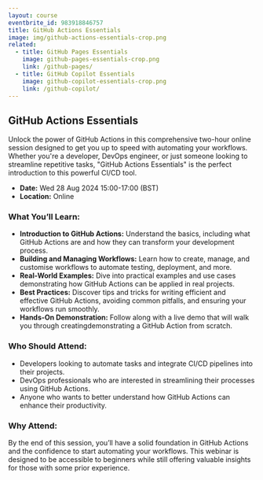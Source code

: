 ```yaml
---
layout: course
eventbrite_id: 983918846757
title: GitHub Actions Essentials
image: img/github-actions-essentials-crop.png
related:
  - title: GitHub Pages Essentials
    image: github-pages-essentials-crop.png
    link: /github-pages/
  - title: GitHub Copilot Essentials
    image: github-copilot-essentials-crop.png
    link: /github-copilot/
---
```


## GitHub Actions Essentials

Unlock the power of GitHub Actions in this comprehensive two-hour online
session designed to get you up to speed with automating your workflows.
Whether you're a developer, DevOps engineer, or just someone looking to
streamline repetitive tasks, "GitHub Actions Essentials" is the perfect
introduction to this powerful CI/CD tool.

* **Date:** Wed 28 Aug 2024 15:00-17:00 (BST)
* **Location:** Online

### What You’ll Learn:

* **Introduction to GitHub Actions:** Understand the basics, including what
GitHub Actions are and how they can transform your development process.
* **Building and Managing Workflows:** Learn how to create, manage, and
customise workflows to automate testing, deployment, and more.
* **Real-World Examples:** Dive into practical examples and use cases
demonstrating how GitHub Actions can be applied in real projects.
* **Best Practices:** Discover tips and tricks for writing efficient and
effective GitHub Actions, avoiding common pitfalls, and ensuring your
workflows run smoothly.
* **Hands-On Demonstration:** Follow along with a live demo that will walk
you through creatingdemonstrating a GitHub Action from scratch.

### Who Should Attend:

* Developers looking to automate tasks and integrate CI/CD pipelines into
their projects.
* DevOps professionals who are interested in streamlining their processes
using GitHub Actions.
* Anyone who wants to better understand how GitHub Actions can enhance their
productivity.

### Why Attend:

By the end of this session, you’ll have a solid foundation in GitHub Actions
and the confidence to start automating your workflows. This webinar is
designed to be accessible to beginners while still offering valuable
insights for those with some prior experience.
